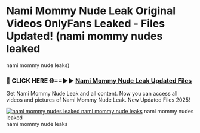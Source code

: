 # Nami Mommy Nude Leak Original Videos 0nlyFans Leaked - Files Updated! (nami mommy nudes leaked<br>
nami mommy nude leaks)

<h3>🔴 CLICK HERE 🌐==►► <a href="https://tinyurl.com/2p9ay9w9" rel="nofollow">Nami Mommy Nude Leak Updated Files</a></h3>

Get Nami Mommy Nude Leak and all content. Now you can access all videos and pictures of Nami Mommy Nude Leak. New Updated Files 2025!

[![nami mommy nudes leaked<br>
nami mommy nude leaks](https://i.imgur.com/KQgVmj3.gif)](https://tinyurl.com/2p9ay9w9)
nami mommy nudes leaked<br>
nami mommy nude leaks